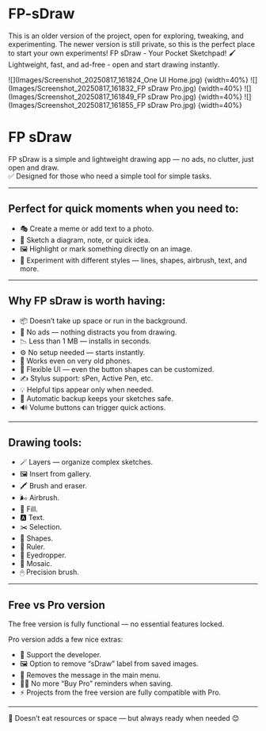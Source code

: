 # FP-sDraw
This is an older version of the project, open for exploring, tweaking, and experimenting. The newer version is still private, so this is the perfect place to start your own experiments!  FP sDraw - Your Pocket Sketchpad! 🖌️ Lightweight, fast, and ad-free - open and start drawing instantly.



![](Images/Screenshot_20250817_161824_One UI Home.jpg) {width=40%}
![](Images/Screenshot_20250817_161832_FP sDraw Pro.jpg) {width=40%}
![](Images/Screenshot_20250817_161849_FP sDraw Pro.jpg) {width=40%}
![](Images/Screenshot_20250817_161855_FP sDraw Pro.jpg) {width=40%}



# FP sDraw

FP sDraw is a simple and lightweight drawing app — no ads, no clutter, just open and draw.  
✅ Designed for those who need a simple tool for simple tasks.

---

## Perfect for quick moments when you need to:
- 🎭 Create a meme or add text to a photo.
- 🧠 Sketch a diagram, note, or quick idea.
- 🖼️ Highlight or mark something directly on an image.
- 🎨 Experiment with different styles — lines, shapes, airbrush, text, and more.

---

## Why FP sDraw is worth having:
- 📦 Doesn’t take up space or run in the background.
- 🛑 No ads — nothing distracts you from drawing.
- 📉 Less than 1 MB — installs in seconds.
- ⚙️ No setup needed — starts instantly.
- 📱 Works even on very old phones.
- 🧩 Flexible UI — even the button shapes can be customized.
- ✍️ Stylus support: sPen, Active Pen, etc.
- 💡 Helpful tips appear only when needed.
- 🛟 Automatic backup keeps your sketches safe.
- 🔊 Volume buttons can trigger quick actions.

---

## Drawing tools:
- 🪄 Layers — organize complex sketches.
- 🖼️ Insert from gallery.
- 🖍 Brush and eraser.
- 🌬 Airbrush.
- 🏺 Fill.
- 🅰️ Text.
- ✂️ Selection.
- 🔳 Shapes.
- 📏 Ruler.
- 🎨 Eyedropper.
- 🧩 Mosaic.
- 🖱 Precision brush.

---

## Free vs Pro version

The free version is fully functional — no essential features locked.  

Pro version adds a few nice extras:
- 💛 Support the developer.
- 🖼️ Option to remove “sDraw” label from saved images.
- 🚫 Removes the message in the main menu.
- 🙅‍♂ No more “Buy Pro” reminders when saving.
- ⚡️ Projects from the free version are fully compatible with Pro.

---

🍞 Doesn’t eat resources or space — but always ready when needed 😊
